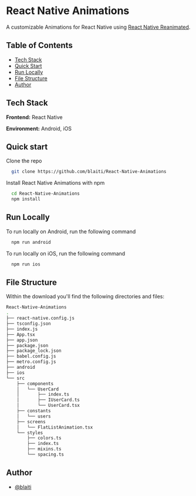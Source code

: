 # React Native Animations

A customizable Animations for React Native using [React Native
Reanimated](https://docs.swmansion.com/react-native-reanimated/).

## Table of Contents
- [Tech Stack](#tech-stack)
- [Quick Start](#quick-start)
- [Run Locally](#run-locally)
- [File Structure](#file-structure)
- [Author](#author)

## Tech Stack

**Frontend:** React Native

**Environment:** Android, iOS


## Quick start

Clone the repo
```bash
  git clone https://github.com/blaiti/React-Native-Animations
```

Install React Native Animations with npm

```bash
  cd React-Native-Animations
  npm install
```
    
## Run Locally

To run locally on Android, run the following command

```bash
  npm run android
```

To run locally on iOS, run the following command

```bash
  npm run ios
```

## File Structure

Within the download you'll find the following directories and files:

```bash
React-Native-Animations
.
├── react-native.config.js
├── tsconfig.json
├── index.js
├── App.tsx
├── app.json
├── package.json
├── package_lock.json
├── babel.config.js
├── metro.config.js
├── android
├── ios
└── src
    ├── components
    │   └── UserCard
    │       ├── index.ts
    │       ├── IUserCard.ts
    │       └── UserCard.tsx
    ├── constants
    │   └── users
    ├── screens
    │   └── FlatListAnimation.tsx
    └── styles
        ├── colors.ts
        ├── index.ts
        ├── mixins.ts
        └── spacing.ts
```

## Author

- [@blaiti](https://github.com/blaiti)
